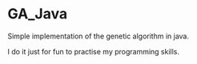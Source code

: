 # GA_Java

Simple implementation of the genetic algorithm in java.

I do it just for fun to practise my programming skills.
